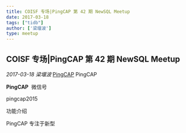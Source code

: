 ```yaml
---
title: COISF 专场|PingCAP 第 42 期 NewSQL Meetup
date: 2017-03-18
tags: ["tidb"]
author: ['梁堰波']
type: meetup
---
```


## COISF 专场|PingCAP 第 42 期 NewSQL Meetup

*2017-03-18* *梁堰波* [PingCAP](##)
PingCAP

**PingCAP** ![]()
微信号

pingcap2015

功能介绍

PingCAP 专注于新型